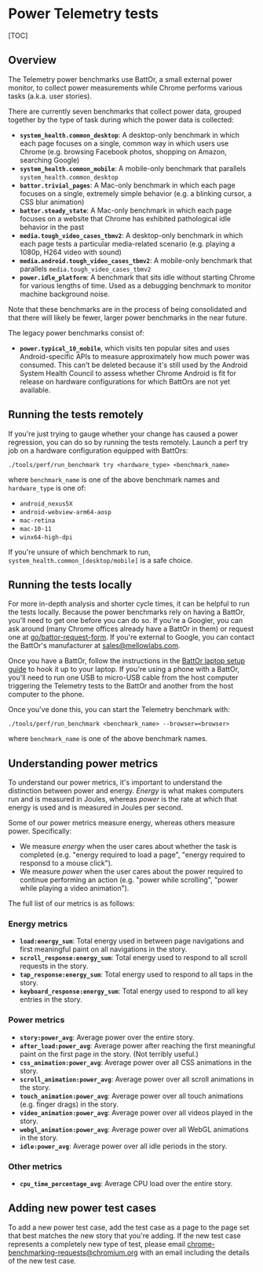 # Power Telemetry tests

[TOC]

## Overview

The Telemetry power benchmarks use BattOr, a small external power monitor, to collect power measurements while Chrome performs various tasks (a.k.a. user stories).

There are currently seven benchmarks that collect power data, grouped together by the type of task during which the power data is collected:

- **`system_health.common_desktop`**: A desktop-only benchmark in which each page focuses on a single, common way in which users use Chrome (e.g. browsing Facebook photos, shopping on Amazon, searching Google)
- **`system_health.common_mobile`**: A mobile-only benchmark that parallels `system_health.common_desktop`
- **`battor.trivial_pages`**: A Mac-only benchmark in which each page focuses on a single, extremely simple behavior (e.g. a blinking cursor, a CSS blur animation)
- **`battor.steady_state`**: A Mac-only benchmark in which each page focuses on a website that Chrome has exhibited pathological idle behavior in the past
- **`media.tough_video_cases_tbmv2`**: A desktop-only benchmark in which each page tests a particular media-related scenario (e.g. playing a 1080p, H264 video with sound)
- **`media.android.tough_video_cases_tbmv2`**: A mobile-only benchmark that parallels `media.tough_video_cases_tbmv2`
- **`power.idle_platform`**: A benchmark that sits idle without starting Chrome for various lengths of time. Used as a debugging benchmark to monitor machine background noise.

Note that these benchmarks are in the process of being consolidated and that there will likely be fewer, larger power benchmarks in the near future.

The legacy power benchmarks consist of:

- **`power.typical_10_mobile`**, which visits ten popular sites and uses Android-specific APIs to measure approximately how much power was consumed. This can't be deleted because it's still used by the Android System Health Council to assess whether Chrome Android is fit for release on hardware configurations for which BattOrs are not yet available.

## Running the tests remotely

If you're just trying to gauge whether your change has caused a power regression, you can do so by running the tests remotely. Launch a perf try job on a hardware configuration equipped with BattOrs:

```
./tools/perf/run_benchmark try <hardware_type> <benchmark_name>
```

where `benchmark_name` is one of the above benchmark names and `hardware_type` is one of:

- `android_nexus5X`
- `android-webview-arm64-aosp`
- `mac-retina`
- `mac-10-11`
- `winx64-high-dpi`

If you're unsure of which benchmark to run, `system_health.common_[desktop/mobile]` is a safe choice.

## Running the tests locally

For more in-depth analysis and shorter cycle times, it can be helpful to run the tests locally. Because the power benchmarks rely on having a BattOr, you'll need to get one before you can do so. If you're a Googler, you can ask around (many Chrome offices already have a BattOr in them) or request one at [go/battor-request-form](http://go/battor-request-form). If you're external to Google, you can contact the BattOr's manufacturer at <sales@mellowlabs.com>.

Once you have a BattOr, follow the instructions in the [BattOr laptop setup guide](https://docs.google.com/document/d/1UsHc990NRO2MEm5A3b9oRk9o7j7KZ1qftOrJyV1Tr2c/edit) to hook it up to your laptop. If you're using a phone with a BattOr, you'll need to run one USB to micro-USB cable from the host computer triggering the Telemetry tests to the BattOr and another from the host computer to the phone.

Once you've done this, you can start the Telemetry benchmark with:

```
./tools/perf/run_benchmark <benchmark_name> --browser=<browser>
```

where `benchmark_name` is one of the above benchmark names.

## Understanding power metrics

To understand our power metrics, it's important to understand the distinction between power and energy. *Energy* is what makes computers run and is measured in Joules, whereas *power* is the rate at which that energy is used and is measured in Joules per second.

Some of our power metrics measure energy, whereas others measure power. Specifically:

- We measure *energy* when the user cares about whether the task is completed (e.g. "energy required to load a page", "energy required to responsd to a mouse click").
- We measure *power* when the user cares about the power required to continue performing an action (e.g. "power while scrolling", "power while playing a video animation").

The full list of our metrics is as follows:

### Energy metrics
- **`load:energy_sum`**: Total energy used in between page navigations and first meaningful paint on all navigations in the story.
- **`scroll_response:energy_sum`**: Total energy used to respond to all scroll requests in the story.
- **`tap_response:energy_sum`**: Total energy used to respond to all taps in the story.
- **`keyboard_response:energy_sum`**: Total energy used to respond to all key entries in the story.

### Power metrics
- **`story:power_avg`**: Average power over the entire story.
- **`after_load:power_avg`**: Average power after reaching the first meaningful paint on the first page in the story. (Not terribly useful.)
- **`css_animation:power_avg`**: Average power over all CSS animations in the story.
- **`scroll_animation:power_avg`**: Average power over all scroll animations in the story.
- **`touch_animation:power_avg`**: Average power over all touch animations (e.g. finger drags) in the story.
- **`video_animation:power_avg`**: Average power over all videos played in the story.
- **`webgl_animation:power_avg`**: Average power over all WebGL animations in the story.
- **`idle:power_avg`**: Average power over all idle periods in the story.

### Other metrics
- **`cpu_time_percentage_avg`**: Average CPU load over the entire story.

## Adding new power test cases
To add a new power test case, add the test case as a page to the page set that best matches the new story that you're adding. If the new test case represents a completely new type of test, please email chrome-benchmarking-requests@chromium.org with an email including the details of the new test case.
